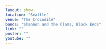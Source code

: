 ```yaml
---
layout: show
location: "Seattle"
venue: "The Crocodile"
bands: "Shannon and the Clams, Black Ends"
link: ""
poster: ""
youtube: ""
---
```



